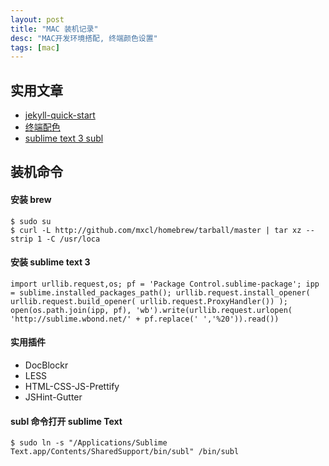 ```yaml
---
layout: post
title: "MAC 装机记录"
desc: "MAC开发环境搭配, 终端颜色设置"
tags: [mac]
---
```


## 实用文章
 - [jekyll-quick-start](http://jekyllbootstrap.com/usage/jekyll-quick-start.html)
 - [终端配色](https://github.com/altercation/solarized)
 - [sublime text 3 subl](http://feliving.github.io/Sublime-Text-3-Documentation/osx_command_line.html)

## 装机命令

#### 安装 brew

```
$ sudo su
$ curl -L http://github.com/mxcl/homebrew/tarball/master | tar xz --strip 1 -C /usr/loca
```

#### 安装 sublime text 3

```
import urllib.request,os; pf = 'Package Control.sublime-package'; ipp = sublime.installed_packages_path(); urllib.request.install_opener( urllib.request.build_opener( urllib.request.ProxyHandler()) ); open(os.path.join(ipp, pf), 'wb').write(urllib.request.urlopen( 'http://sublime.wbond.net/' + pf.replace(' ','%20')).read())
```

#### 实用插件

* DocBlockr
* LESS
* HTML-CSS-JS-Prettify
* JSHint-Gutter

#### subl 命令打开 sublime Text

```
$ sudo ln -s "/Applications/Sublime Text.app/Contents/SharedSupport/bin/subl" /bin/subl
```
